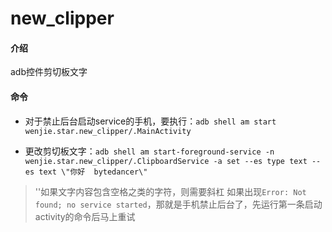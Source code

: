 # new_clipper

#### 介绍
adb控件剪切板文字

#### 命令

- 对于禁止后台启动service的手机，要执行：`adb shell am start wenjie.star.new_clipper/.MainActivity`

- 更改剪切板文字：`adb shell am start-foreground-service -n wenjie.star.new_clipper/.ClipboardService -a set --es type text --es text \"你好  bytedancer\"`  
> '\'如果文字内容包含空格之类的字符，则需要斜杠
> 如果出现`Error: Not found; no service started`，那就是手机禁止后台了，先运行第一条启动activity的命令后马上重试

